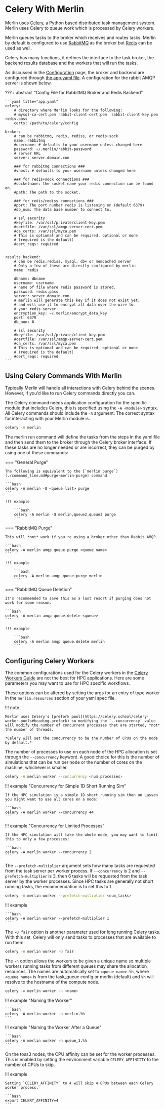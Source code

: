 # Celery With Merlin

Merlin uses [Celery](http://www.celeryproject.org), a Python based distributed task management system. Merlin uses Celery to queue work which is processed by Celery workers.

Merlin queues tasks to the broker which receives and routes tasks. Merlin by default is configured to use [RabbitMQ](https://www.rabbitmq.com/) as the broker but [Redis](https://redis.io/) can be used as well.

Celery has many functions, it defines the interface to the task broker, the backend results database and the workers that will run the tasks.

As discussed in the [Configuration](./configuration/index.md) page, the broker and backend are configured through [the app.yaml file](./configuration/index.md#the-appyaml-file). A configuration for the rabbit AMQP server is shown below.

???+ abstract "Config File for RabbitMQ Broker and Redis Backend"

    ```yaml title="app.yaml"
    celery:
        # directory where Merlin looks for the following:
        # mysql-ca-cert.pem rabbit-client-cert.pem  rabbit-client-key.pem redis.pass
        certs: /path/to/celery/config

    broker:
        # can be rabbitmq, redis, rediss, or redis+sock
        name: rabbitmq
        #username: # defaults to your username unless changed here
        password: ~/.merlin/rabbit-password
        # server URL
        server: server.domain.com

        ### for rabbitmq connections ###
        #vhost: # defaults to your username unless changed here

        ### for redis+sock connections ###
        #socketname: the socket name your redis connection can be found on.
        #path: The path to the socket.

        ### for redis/rediss connections ###
        #port: The port number redis is listening on (default 6379)
        #db_num: The data base number to connect to.
        
        # ssl security
        #keyfile: /var/ssl/private/client-key.pem
        #certfile: /var/ssl/amqp-server-cert.pem
        #ca_certs: /var/ssl/myca.pem
        # This is optional and can be required, optional or none
        # (required is the default)
        #cert_reqs: required


    results_backend:
        # Can be redis,rediss, mysql, db+ or memcached server
        # Only a few of these are directly configured by merlin
        name: redis

        dbname: dbname
        username: username
        # name of file where redis password is stored.
        password: redis.pass
        server: server.domain.com
        # merlin will generate this key if it does not exist yet,
        # and will use it to encrypt all data over the wire to
        # your redis server.
        encryption_key: ~/.merlin/encrypt_data_key
        port: 6379
        db_num: 0

        # ssl security
        #keyfile: /var/ssl/private/client-key.pem
        #certfile: /var/ssl/amqp-server-cert.pem
        #ca_certs: /var/ssl/myca.pem
        # This is optional and can be required, optional or none
        # (required is the default)
        #cert_reqs: required
    ```

## Using Celery Commands With Merlin

Typically Merlin will handle all interactions with Celery behind the scenes. However, if you'd like to run Celery commands directly you can.

The Celery command needs application configuration for the specific module that includes Celery, this is specified using the `-A <module>` syntax. All Celery commands should include the `-A` argument. The correct syntax for interacting with your Merlin module is:

```bash
celery -A merlin
```

The merlin run command will define the tasks from the steps in the yaml file and then send them to the broker through the Celery broker interface. If these tasks are no longer needed or are incorrect, they can be purged by using one of these commands:

=== "General Purge"

    The following is equivalent to the [`merlin purge`](./command_line.md#purge-merlin-purge) command.

    ```bash
    celery -A merlin -Q <queue list> purge
    ```

    !!! example

        ```bash
        celery -A merlin -Q merlin,queue2,queue3 purge
        ```

=== "RabbitMQ Purge"

    This will *not* work if you're using a broker other than Rabbit AMQP.

    ```bash
    celery -A merlin amqp queue.purge <queue name>
    ```

    !!! example

        ```bash
        celery -A merlin amqp queue.purge merlin
        ```

=== "RabbitMQ Queue Deletion"

    It's recommended to save this as a last resort if purging does not work for some reason.

    ```bash
    celery -A merlin amqp queue.delete <queue>
    ```

    !!! example

        ```bash
        celery -A merlin amqp queue.delete merlin
        ```

## Configuring Celery Workers

The common configurations used for the Celery workers in the [Celery Workers Guide](https://docs.celeryproject.org/en/latest/userguide/workers.html) are not the best for HPC applications. Here are some parameters you may want to use for HPC specific workflows.

These options can be altered by setting the args for an entry of type worker in the `merlin.resources` section of your yaml spec file.

!!! note

    Merlin uses Celery's [prefork pool](https://celery.school/celery-worker-pools#heading-prefork) so modifying the `--concurrency` value will modify the number of concurrent processes that are started, *not* the number of threads.

    *Celery will set the concurrency to be the number of CPUs on the node by default.*

The number of processes to use on each node of the HPC allocation is set through the `--concurrency` keyword. A good choice for this is the number of simulations that can be run per node or the number of cores on the machine, whichever is smaller.

```bash
celery -A merlin worker --concurrency <num processes>
```

!!! example "Concurrency for Simple 1D Short Running Sim"

    If the HPC simulation is a simple 1D short running sim then on Lassen you might want to use all cores on a node:

    ```bash
    celery -A merlin worker --concurrency 44
    ```

!!! example "Concurrency for Limited Processes"

    If the HPC simulation will take the whole node, you may want to limit this to only a few processes:

    ```bash
    celery -A merlin worker --concurrency 2
    ```

The `--prefetch-multiplier` argument sets how many tasks are requested from the task server per worker process. If `--concurrency` is 2 and `--prefetch-multiplier` is 3, then 6 tasks will be requested from the task server by the worker processes. Since HPC tasks are generally not short running tasks, the recommendation is to set this to 1.

```bash
celery -A merlin worker --prefetch-multiplier <num_tasks>
```

!!! example

    ```bash
    celery -A merlin worker --prefetch-multiplier 1
    ```

The `-O fair` option is another parameter used for long running Celery tasks. With this set, Celery will only send tasks to processes that are available to run them.

```bash
celery -A merlin worker -O fair
```

The `-n` option allows the workers to be given a unique name so multiple workers running tasks from different queues may share the allocation resources. The names are automatically set to `<queue name>.%h`, where `<queue name>` is from the task_queue config or merlin (default) and `%h` will resolve to the hostname of the compute node.

```bash
celery -A merlin worker -n <name>
```

!!! example "Naming the Worker"

    ```bash
    celery -A merlin worker -n merlin.%h
    ```

!!! example "Naming the Worker After a Queue"

    ```bash
    celery -A merlin worker -n queue_1.%h
    ```

On the toss3 nodes, the CPU affinity can be set for the worker processes. This is enabled by setting the environment variable `CELERY_AFFINIITY` to the number of CPUs to skip.

!!! example

    Setting `CELERY_AFFINITY` to 4 will skip 4 CPUs between each Celery worker process.

    ```bash
    export CELERY_AFFINITY=4
    ```
